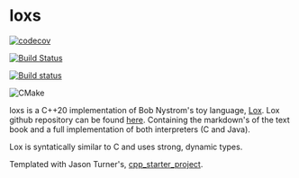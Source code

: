 # loxs

[![codecov](https://codecov.io/gh/lefticus/cpp_starter_project/branch/master/graph/badge.svg)](https://codecov.io/gh/lefticus/cpp_starter_project)

[![Build Status](https://travis-ci.org/lefticus/cpp_starter_project.svg?branch=master)](https://travis-ci.org/lefticus/cpp_starter_project)

[![Build status](https://ci.appveyor.com/api/projects/status/ro4lbfoa7n0sy74c/branch/master?svg=true)](https://ci.appveyor.com/project/lefticus/cpp-starter-project/branch/master)

![CMake](https://github.com/lefticus/cpp_starter_project/workflows/CMake/badge.svg)

loxs is a C++20 implementation of Bob Nystrom's toy language, [Lox](https://craftinginterpreters.com).
Lox github repository can be found [here](https://github.com/munificent/craftinginterpreters). Containing the markdown's of the text book and a full implementation of both interpreters (C and Java). 

Lox is syntatically similar to C and uses strong, dynamic types.

Templated with Jason Turner's, [cpp_starter_project](https://github.com/lefticus/cpp_starter_project).
